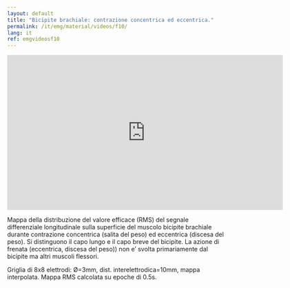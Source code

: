 ```yaml
---
layout: default
title: "Bicipite brachiale: contrazione concentrica ed eccentrica."
permalink: /it/emg/material/videos/f10/
lang: it
ref: emgvideosf10
---
```


<iframe width="640" height="360" src="https://www.youtube-nocookie.com/embed/JuMK0jR80t8?si=UOcodRtp0qoXXWQC&rel=0" title="YouTube video player" frameborder="0" allow="accelerometer; autoplay; clipboard-write; encrypted-media; gyroscope; picture-in-picture; web-share" allowfullscreen></iframe>

Mappa della distribuzione del valore efficace (RMS) del segnale differenziale longitudinale sulla superficie del muscolo bicipite brachiale durante contrazione concentrica (salita del peso) ed eccentrica (discesa del peso).  Si distinguono il capo lungo e il capo breve del bicipite. La azione di frenata (eccentrica, discesa del peso)) non e’ svolta primariamente dal bicipite ma altri muscoli flessori.

Griglia di 8x8 elettrodi: Ø=3mm, dist. interelettrodica=10mm, mappa interpolata. Mappa RMS calcolata su epoche di 0.5s.
